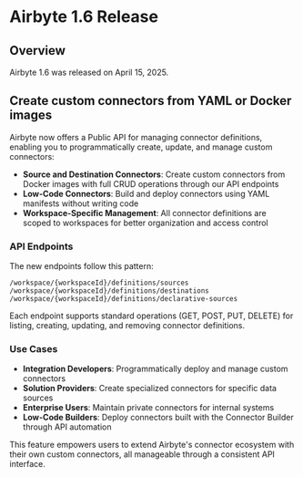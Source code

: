 # Airbyte 1.6 Release

## Overview

Airbyte 1.6 was released on April 15, 2025.

## Create custom connectors from YAML or Docker images

Airbyte now offers a Public API for managing connector definitions, enabling you to programmatically create, update, and manage custom connectors:

- **Source and Destination Connectors**: Create custom connectors from Docker images with full CRUD operations through our API endpoints
- **Low-Code Connectors**: Build and deploy connectors using YAML manifests without writing code
- **Workspace-Specific Management**: All connector definitions are scoped to workspaces for better organization and access control

### API Endpoints

The new endpoints follow this pattern:
```
/workspace/{workspaceId}/definitions/sources
/workspace/{workspaceId}/definitions/destinations
/workspace/{workspaceId}/definitions/declarative-sources
```

Each endpoint supports standard operations (GET, POST, PUT, DELETE) for listing, creating, updating, and removing connector definitions.

### Use Cases

- **Integration Developers**: Programmatically deploy and manage custom connectors
- **Solution Providers**: Create specialized connectors for specific data sources
- **Enterprise Users**: Maintain private connectors for internal systems
- **Low-Code Builders**: Deploy connectors built with the Connector Builder through API automation

This feature empowers users to extend Airbyte's connector ecosystem with their own custom connectors, all manageable through a consistent API interface.
